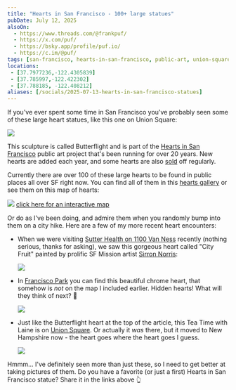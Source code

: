 ```yaml
---
title: "Hearts in San Francisco - 100+ large statues"
pubDate: July 12, 2025
alsoOn:
  - https://www.threads.com/@frankpuf/
  - https://x.com/puf/
  - https://bsky.app/profile/puf.io/
  - https://c.im/@puf/
tags: [san-francisco, hearts-in-san-francisco, public-art, union-square, francisco-park, sutter-health, van-ness]
locations: 
 - [37.7977236,-122.4305839] 
 - [37.785997,-122.422302]
 - [37.788185, -122.408212]
aliases: [/socials/2025-07-13-hearts-in-san-francisco-statues]
---
```


If you've ever spent some time in San Francisco you've probably seen some of these large heart statues, like this one on Union Square:

![](https://i.imgur.com/V2bSy7h.png)

This sculpture is called Butterflight and is part of the [Hearts in San Francisco][heartsinsf] public art project that's been running for over 20 years. New hearts are added each year, and some hearts are also [sold][heartssale] off regularly. 

Currently there are over 100 of these large hearts to be found in public places all over SF right now. You can find all of them in this [hearts gallery][heartsgallery] or see them on this map of hearts:

![](https://i.imgur.com/myh8ikw.png)
[click here for an interactive map][heartsmap]

Or do as I've been doing, and admire them when you randomly bump into them on a city hike. Here are a few of my more recent heart encounters:

* When we were visiting [Sutter Health on 1100 Van Ness][sutterhealthmap] recently (nothing serious, thanks for asking), we saw this gorgeous heart called "City Fruit" painted by prolific SF Mission artist [Sirron Norris][sirronnorris]:

  ![](https://i.imgur.com/UbsRt8i.png)

* In [Francisco Park][heartinpark] you can find this beautiful chrome heart, that somehow is *not* on the map I included earlier. Hidden hearts! What will they think of next? 🙂

  ![](https://i.imgur.com/6jl09TX.png)

* Just like the Butterflight heart at the top of the article, this Tea Time with Laine is on [Union Square][unionsquaremap]. Or actually it *was* there, but it moved to New Hampshire now - the heart goes where the heart goes I guess.

  ![](https://i.imgur.com/pOCoSpH.png)

Hmmm... I've definitely seen more than just these, so I need to get better at taking pictures of them. Do you have a favorite (or just a first) Hearts in San Francisco statue? Share it in the links above 👆


[heartsinsf]: https://sfghf.org/hearts-in-san-francisco/
[heartssale]: https://sfghf.org/have-a-heart/
[heartsmap]: https://sfghf.org/map/
[sutterhealthmap]: https://g.co/kgs/8XEz8NV
[norrisdirections]: https://www.google.com/maps/dir/?api=1&origin=5911%20US-101%2C%20San%20Francisco%2C%20CA%2094103%2C%20USA&destination=1101%20Van%20Ness%20Ave%2C%20San%20Francisco%2C%20USA%2C%20&travelmode=driving
[sirronnorris]: https://www.sirronnorris.com/
[heartsgallery]: https://sfghf.org/heart-gallery/
[heartinpark]: https://franciscopark.org/the-heart-of-francisco-park/
[unionsquaremap]: https://maps.app.goo.gl/4LLT6T6JtvzKKZJa9
[snake]: /socials/2025-02-01-year-of-the-snake-sculpture-on-union-square
